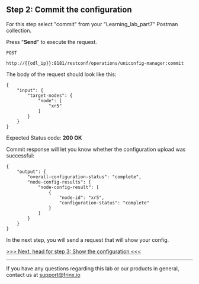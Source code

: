 ## Step 2: Commit the configuration

For this step select "commit" from your "Learning_lab_part7" Postman collection.

Press "**Send**" to execute the request.

```
POST

http://{{odl_ip}}:8181/restconf/operations/uniconfig-manager:commit
```


The body of the request should look like this:

```
{
    "input": {
        "target-nodes": {
            "node": [
                "xr5"
            ]
        }
    }
}
```

Expected Status code: **200 OK**

Commit response will let you know whether the configuration upload was successful:

```
{
    "output": {
        "overall-configuration-status": "complete",
        "node-config-results": {
            "node-config-result": [
                {
                    "node-id": "xr5",
                    "configuration-status": "complete"
                }
            ]
        }
    }
}
```

In the next step, you will send a request that will show your config.

[>>> Next, head for step 3: Show the configuration <<<](6.md)

---
If you have any questions regarding this lab or our products in general, contact us at [support@frinx.io](mailto:support@frinx.io)